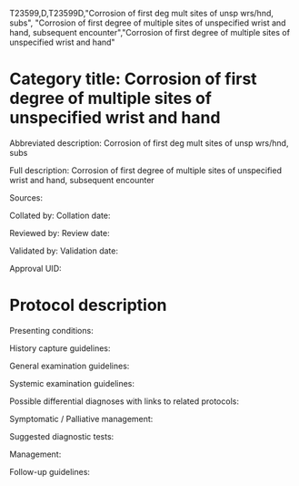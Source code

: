 T23599,D,T23599D,"Corrosion of first deg mult sites of unsp wrs/hnd, subs", "Corrosion of first degree of multiple sites of unspecified wrist and hand, subsequent encounter","Corrosion of first degree of multiple sites of unspecified wrist and hand"
# Category title: Corrosion of first degree of multiple sites of unspecified wrist and hand

Abbreviated description: Corrosion of first deg mult sites of unsp wrs/hnd, subs

Full description: Corrosion of first degree of multiple sites of unspecified wrist and hand, subsequent encounter

Sources:

Collated by:
Collation date:

Reviewed by:
Review date:

Validated by:
Validation date:

Approval UID:

# Protocol description

Presenting conditions:

History capture guidelines:

General examination guidelines:

Systemic examination guidelines:

Possible differential diagnoses with links to related protocols:

Symptomatic / Palliative management:

Suggested diagnostic tests:

Management:

Follow-up guidelines:
